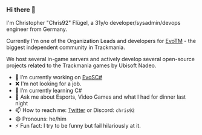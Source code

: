 ### Hi there 👋

I'm Christopher "Chris92" Flügel, a 31y/o developer/sysadmin/devops engineer from Germany.

Currently I'm one of the Organization Leads and developers for [EvoTM](https://github.com/EvoTM) - the biggest independent community in Trackmania.

We host several in-game servers and actively develop several open-source projects related to the Trackmania games by Ubisoft Nadeo.

- 🔭 I’m currently working on [EvoSC#](https://github.com/EvoTM/EvoSC-Sharp)
- ❌ I'm not looking for a job.
- 🌱 I’m currently learning C#
- 💬 Ask me about Esports, Video Games and what I had for dinner last night
- 📫 How to reach me: [Twitter](https://twitter.com/Chris92_de) or Discord: `chris92`
- 😄 Pronouns: he/him
- ⚡ Fun fact: I try to be funny but fail hilariously at it.

